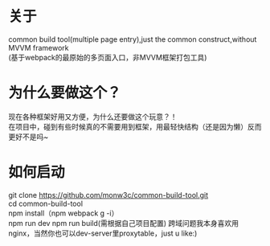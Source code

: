 # 关于
common build tool(multiple page entry),just the common construct,without MVVM framework    
(基于webpack的最原始的多页面入口，非MVVM框架打包工具)


# 为什么要做这个？
现在各种框架好用又方便，为什么还要做这个玩意？！  
在项目中，碰到有些时候真的不需要用到框架，用最轻快结构（还是因为懒）反而更好不是吗~


# 如何启动
git clone https://github.com/monw3c/common-build-tool.git  
cd common-build-tool  
npm install（npm webpack g -i）  
npm run dev
npm run build(需根据自己项目配置)
跨域问题我本身喜欢用nginx，当然你也可以dev-server里proxytable，just u like:)
